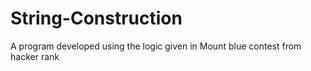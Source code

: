 # String-Construction
A program developed using the logic given in Mount blue contest from hacker rank
